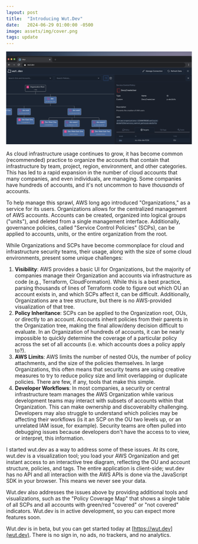 ```yaml
---
layout: post
title:  "Introducing Wut.Dev"
date:   2024-06-29 01:00:00 -0500
image: assets/img/cover.png
tags: update
---
```


![Cover Image](/assets/img/cover.png "Cover")

As cloud infrastructure usage continues to grow, it has become common (recommended) practice to organize the accounts that contain that infrastructure by team, project, region, environment, and other categories. This has led to a rapid expansion in the number of cloud accounts that many companies, and even individuals, are managing. Some companies have hundreds of accounts, and it's not uncommon to have _thousands_ of accounts.

To help manage this sprawl, AWS long ago introduced "Organizations," as a service for its users. Organizations allows for the centralized management of AWS accounts. Accounts can be created, organized into logical groups ("units"), and deleted from a single management interface. Additionally, governance policies, called "Service Control Policies" (SCPs), can be applied to accounts, units, or the entire organization from the root.

While Organizations and SCPs have become commonplace for cloud and infrastructure security teams, their usage, along with the size of some cloud environments, present some unique challenges:

1. **Visibility**: AWS provides a basic UI for Organizations, but the majority of companies manage their Organization and accounts via infrastructure as code (e.g., Terraform, CloudFormation). While this is a best practice, parsing thousands of lines of Terraform code to figure out which OU an account exists in, and which SCPs affect it, can be difficult. Additionally, Organizations are a tree structure, but there is no AWS-provided visualization of that tree.
2. **Policy Inheritance**: SCPs can be applied to the Organization root, OUs, or directly to an account. Accounts inherit policies from their parents in the Organization tree, making the final allow/deny decision difficult to evaluate. In an Organization of hundreds of accounts, it can be nearly impossible to quickly determine the coverage of a particular policy across the set of all accounts (i.e. which accounts does a policy apply to?).
3. **AWS Limits**: AWS limits the number of nested OUs, the number of policy attachments, and the size of the policies themselves. In large Organizations, this often means that security teams are using creative measures to try to reduce policy size and limit overlapping or duplicate policies. There are few, if any, tools that make this simple.
4. **Developer Workflows**: In most companies, a security or central infrastructure team manages the AWS Organization while various development teams may interact with subsets of accounts within that Organization. This can make ownership and discoverabilty challenging. Developers may also struggle to understand which policies may be affecting their workflows (is it an SCP on the OU two levels up, or an unrelated IAM issue, for example). Security teams are often pulled into debugging issues because developers don't have the access to to view, or interpret, this information.

I started wut.dev as a way to address some of these issues. At its core, wut.dev is a visualization tool; you load your AWS Organization and get instant access to an interactive tree diagram, reflecting the OU and account structure, policies, and tags. The entire application is client-side; wut.dev has no API and all interaction with the AWS APIs is done via the JavaScript SDK in your browser. This means we never see your data.

Wut.dev also addresses the issues above by providing additional tools and visualizations, such as the "Policy Coverage Map" that shows a single table of all SCPs and all accounts with green/red "covered" or "not covered" indicators. Wut.dev is in active development, so you can expect more features soon.

Wut.dev is in beta, but you can get started today at [https://wut.dev](wut.dev). There is no sign in, no ads, no trackers, and no analytics.